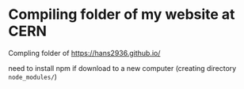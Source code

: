 # Compiling folder of my website at CERN
Compling folder of https://hans2936.github.io/

need to install npm if download to a new computer (creating directory `node_modules/`)
